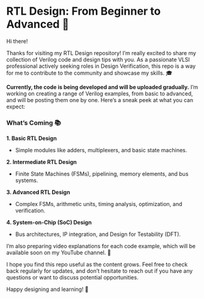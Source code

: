 # RTL Design: From Beginner to Advanced 🚀

Hi there!

Thanks for visiting my RTL Design repository! I’m really excited to share my collection of Verilog code and design tips with you. As a passionate VLSI professional actively seeking roles in Design Verification, this repo is a way for me to contribute to the community and showcase my skills. 🎓

**Currently, the code is being developed and will be uploaded gradually.** I’m working on creating a range of Verilog examples, from basic to advanced, and will be posting them one by one. Here’s a sneak peek at what you can expect:

### What’s Coming 📚

**1. Basic RTL Design**  
- Simple modules like adders, multiplexers, and basic state machines.

**2. Intermediate RTL Design**  
- Finite State Machines (FSMs), pipelining, memory elements, and bus systems.

**3. Advanced RTL Design**  
- Complex FSMs, arithmetic units, timing analysis, optimization, and verification.

**4. System-on-Chip (SoC) Design**  
- Bus architectures, IP integration, and Design for Testability (DFT).

I’m also preparing video explanations for each code example, which will be available soon on my YouTube channel. 🎥

I hope you find this repo useful as the content grows. Feel free to check back regularly for updates, and don’t hesitate to reach out if you have any questions or want to discuss potential opportunities.

Happy designing and learning! 🌟
